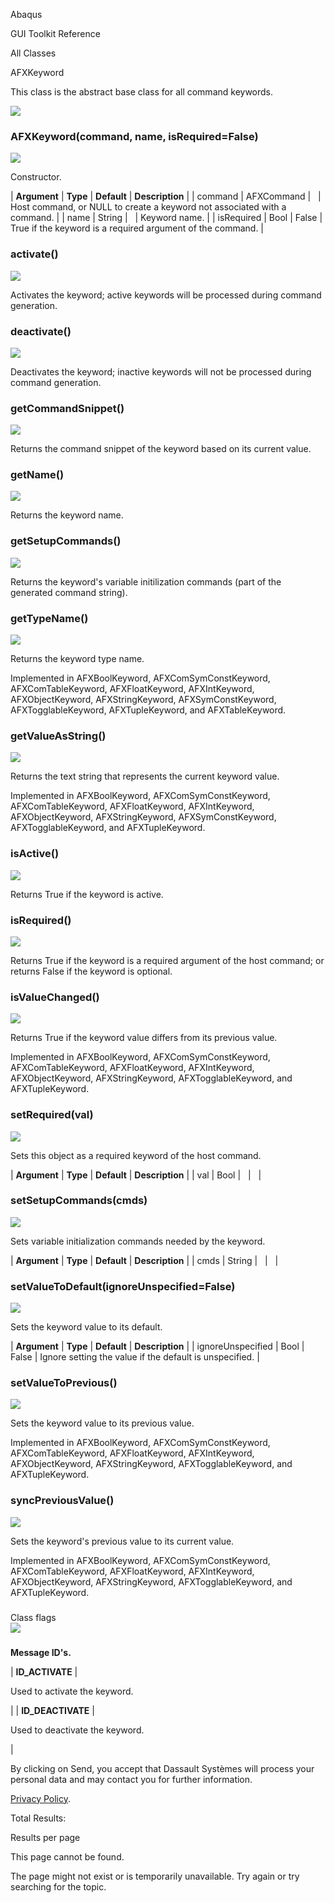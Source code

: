 Abaqus

GUI Toolkit Reference

All Classes

AFXKeyword

This class is the abstract base class for all command keywords.

![](https://help.3ds.com/2023/English/DSSIMULIA_Established/SIMACAERefImages/gui-afxkeyword.png)

### AFXKeyword(command, name, isRequired=False)  
![](https://help.3ds.com/2023/English/DSSIMULIA_Established/IconsReference/butix_top_wline.png)

Constructor.

| **Argument** | **Type** | **Default** | **Description** |
| command | AFXCommand |   | Host command, or NULL to create a keyword not associated with a command. |
| name | String |   | Keyword name. |
| isRequired | Bool | False | True if the keyword is a required argument of the command. |

### activate()  
![](https://help.3ds.com/2023/English/DSSIMULIA_Established/IconsReference/butix_top_wline.png)

Activates the keyword; active keywords will be processed during command generation.

### deactivate()  
![](https://help.3ds.com/2023/English/DSSIMULIA_Established/IconsReference/butix_top_wline.png)

Deactivates the keyword; inactive keywords will not be processed during command generation.

### getCommandSnippet()  
![](https://help.3ds.com/2023/English/DSSIMULIA_Established/IconsReference/butix_top_wline.png)

Returns the command snippet of the keyword based on its current value.

### getName()  
![](https://help.3ds.com/2023/English/DSSIMULIA_Established/IconsReference/butix_top_wline.png)

Returns the keyword name.

### getSetupCommands()  
![](https://help.3ds.com/2023/English/DSSIMULIA_Established/IconsReference/butix_top_wline.png)

Returns the keyword's variable initilization commands (part of the generated command string).

### getTypeName()  
![](https://help.3ds.com/2023/English/DSSIMULIA_Established/IconsReference/butix_top_wline.png)

Returns the keyword type name.

Implemented in AFXBoolKeyword, AFXComSymConstKeyword, AFXComTableKeyword, AFXFloatKeyword, AFXIntKeyword, AFXObjectKeyword, AFXStringKeyword, AFXSymConstKeyword, AFXTogglableKeyword, AFXTupleKeyword, and AFXTableKeyword.

### getValueAsString()  
![](https://help.3ds.com/2023/English/DSSIMULIA_Established/IconsReference/butix_top_wline.png)

Returns the text string that represents the current keyword value.

Implemented in AFXBoolKeyword, AFXComSymConstKeyword, AFXComTableKeyword, AFXFloatKeyword, AFXIntKeyword, AFXObjectKeyword, AFXStringKeyword, AFXSymConstKeyword, AFXTogglableKeyword, and AFXTupleKeyword.

### isActive()  
![](https://help.3ds.com/2023/English/DSSIMULIA_Established/IconsReference/butix_top_wline.png)

Returns True if the keyword is active.

### isRequired()  
![](https://help.3ds.com/2023/English/DSSIMULIA_Established/IconsReference/butix_top_wline.png)

Returns True if the keyword is a required argument of the host command; or returns False if the keyword is optional.

### isValueChanged()  
![](https://help.3ds.com/2023/English/DSSIMULIA_Established/IconsReference/butix_top_wline.png)

Returns True if the keyword value differs from its previous value.

Implemented in AFXBoolKeyword, AFXComSymConstKeyword, AFXComTableKeyword, AFXFloatKeyword, AFXIntKeyword, AFXObjectKeyword, AFXStringKeyword, AFXTogglableKeyword, and AFXTupleKeyword.

### setRequired(val)  
![](https://help.3ds.com/2023/English/DSSIMULIA_Established/IconsReference/butix_top_wline.png)

Sets this object as a required keyword of the host command.

| **Argument** | **Type** | **Default** | **Description** |
| val | Bool |   |   |

### setSetupCommands(cmds)  
![](https://help.3ds.com/2023/English/DSSIMULIA_Established/IconsReference/butix_top_wline.png)

Sets variable initialization commands needed by the keyword.

| **Argument** | **Type** | **Default** | **Description** |
| cmds | String |   |   |

### setValueToDefault(ignoreUnspecified=False)  
![](https://help.3ds.com/2023/English/DSSIMULIA_Established/IconsReference/butix_top_wline.png)

Sets the keyword value to its default.

| **Argument** | **Type** | **Default** | **Description** |
| ignoreUnspecified | Bool | False | Ignore setting the value if the default is unspecified. |

### setValueToPrevious()  
![](https://help.3ds.com/2023/English/DSSIMULIA_Established/IconsReference/butix_top_wline.png)

Sets the keyword value to its previous value.

Implemented in AFXBoolKeyword, AFXComSymConstKeyword, AFXComTableKeyword, AFXFloatKeyword, AFXIntKeyword, AFXObjectKeyword, AFXStringKeyword, AFXTogglableKeyword, and AFXTupleKeyword.

### syncPreviousValue()  
![](https://help.3ds.com/2023/English/DSSIMULIA_Established/IconsReference/butix_top_wline.png)

Sets the keyword's previous value to its current value.

Implemented in AFXBoolKeyword, AFXComSymConstKeyword, AFXComTableKeyword, AFXFloatKeyword, AFXIntKeyword, AFXObjectKeyword, AFXStringKeyword, AFXTogglableKeyword, and AFXTupleKeyword.

###   
Class flags  
![](https://help.3ds.com/2023/English/DSSIMULIA_Established/IconsReference/butix_top_wline.png)

### 

**Message ID's.**

| **ID_ACTIVATE** | 

Used to activate the keyword.

 |
| **ID_DEACTIVATE** | 

Used to deactivate the keyword.

 |

By clicking on Send, you accept that Dassault Systèmes will process your personal data and may contact you for further information.

[Privacy Policy](https://www.3ds.com/privacy-policy).

Total Results:

Results per page

This page cannot be found.

The page might not exist or is temporarily unavailable. Try again or try searching for the topic.